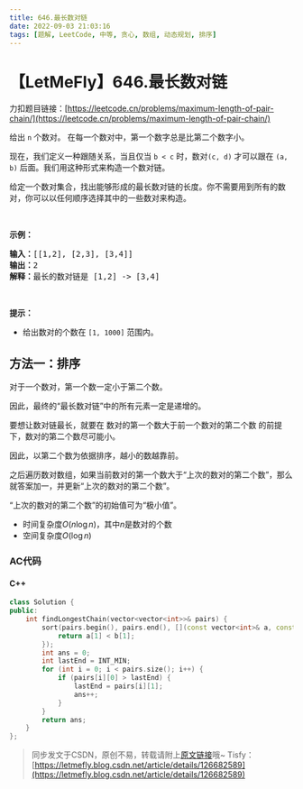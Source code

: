```yaml
---
title: 646.最长数对链
date: 2022-09-03 21:03:16
tags: [题解, LeetCode, 中等, 贪心, 数组, 动态规划, 排序]
---
```


# 【LetMeFly】646.最长数对链

力扣题目链接：[https://leetcode.cn/problems/maximum-length-of-pair-chain/](https://leetcode.cn/problems/maximum-length-of-pair-chain/)

<p>给出 <code>n</code> 个数对。 在每一个数对中，第一个数字总是比第二个数字小。</p>

<p>现在，我们定义一种跟随关系，当且仅当 <code>b < c</code> 时，数对<code>(c, d)</code> 才可以跟在 <code>(a, b)</code> 后面。我们用这种形式来构造一个数对链。</p>

<p>给定一个数对集合，找出能够形成的最长数对链的长度。你不需要用到所有的数对，你可以以任何顺序选择其中的一些数对来构造。</p>

<p> </p>

<p><strong>示例：</strong></p>

<pre>
<strong>输入：</strong>[[1,2], [2,3], [3,4]]
<strong>输出：</strong>2
<strong>解释：</strong>最长的数对链是 [1,2] -> [3,4]
</pre>

<p> </p>

<p><strong>提示：</strong></p>

<ul>
	<li>给出数对的个数在 <code>[1, 1000]</code> 范围内。</li>
</ul>


    
## 方法一：排序

对于一个数对，第一个数一定小于第二个数。

因此，最终的“最长数对链”中的所有元素一定是递增的。

要想让数对链最长，就要在 数对的第一个数大于前一个数对的第二个数 的前提下，数对的第二个数尽可能小。

因此，以第二个数为依据排序，越小的数越靠前。

之后遍历数对数组，如果当前数对的第一个数大于“上次的数对的第二个数”，那么就答案加一，并更新“上次的数对的第二个数”。

“上次的数对的第二个数”的初始值可为“极小值”。

+ 时间复杂度$O(n\log n)$，其中$n$是数对的个数
+ 空间复杂度$O(\log n)$

### AC代码

#### C++

```cpp
class Solution {
public:
    int findLongestChain(vector<vector<int>>& pairs) {
        sort(pairs.begin(), pairs.end(), [](const vector<int>& a, const vector<int>& b) {
            return a[1] < b[1];
        });
        int ans = 0;
        int lastEnd = INT_MIN;
        for (int i = 0; i < pairs.size(); i++) {
            if (pairs[i][0] > lastEnd) {
                lastEnd = pairs[i][1];
                ans++;
            }
        }
        return ans;
    }
};
```

> 同步发文于CSDN，原创不易，转载请附上[原文链接](https://blog.letmefly.xyz/2022/09/03/LeetCode%200646.%E6%9C%80%E9%95%BF%E6%95%B0%E5%AF%B9%E9%93%BE/)哦~
> Tisfy：[https://letmefly.blog.csdn.net/article/details/126682589](https://letmefly.blog.csdn.net/article/details/126682589)
